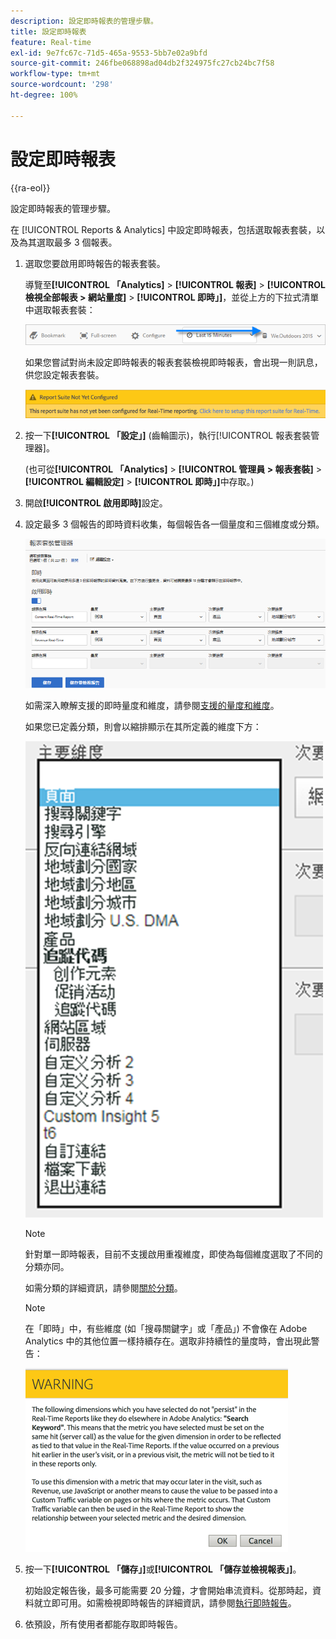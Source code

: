 ```yaml
---
description: 設定即時報表的管理步驟。
title: 設定即時報表
feature: Real-time
exl-id: 9e7fc67c-71d5-465a-9553-5bb7e02a9bfd
source-git-commit: 246fbe068898ad04db2f324975fc27cb24bc7f58
workflow-type: tm+mt
source-wordcount: '298'
ht-degree: 100%

---
```


# 設定即時報表

{{ra-eol}}

設定即時報表的管理步驟。

在 [!UICONTROL Reports &amp; Analytics] 中設定即時報表，包括選取報表套裝，以及為其選取最多 3 個報表。

1. 選取您要啟用即時報告的報表套裝。

   導覽至&#x200B;**[!UICONTROL 「Analytics]** > **[!UICONTROL 報表]** > **[!UICONTROL 檢視全部報表 > 網站量度]** > **[!UICONTROL 即時」]**，並從上方的下拉式清單中選取報表套裝：

   ![](/help/admin/admin/c-manage-report-suites/c-edit-report-suites/realtime/assets/report_suite_selector.png)

   如果您嘗試對尚未設定即時報表的報表套裝檢視即時報表，會出現一則訊息，供您設定報表套裝。

   ![](/help/admin/admin/c-manage-report-suites/c-edit-report-suites/realtime/assets/rep_suite_not_set_up.png)

1. 按一下&#x200B;**[!UICONTROL 「設定」]** (齒輪圖示)，執行[!UICONTROL 報表套裝管理器]。

   (也可從&#x200B;**[!UICONTROL 「Analytics]** > **[!UICONTROL 管理員 > 報表套裝]** > **[!UICONTROL 編輯設定]** > **[!UICONTROL 即時」]**&#x200B;中存取。)

1. 開啟&#x200B;**[!UICONTROL 啟用即時]**&#x200B;設定。
1. 設定最多 3 個報告的即時資料收集，每個報告各一個量度和三個維度或分類。

   ![](assets/real_time_admin.png)

   如需深入瞭解支援的即時量度和維度，請參閱[支援的量度和維度](/help/admin/admin/c-manage-report-suites/c-edit-report-suites/realtime/realtime-metrics.md)。

   如果您已定義分類，則會以縮排顯示在其所定義的維度下方：

   ![](assets/classifications.png)

   >[!NOTE]
   >
   >針對單一即時報表，目前不支援啟用重複維度，即使為每個維度選取了不同的分類亦同。

   如需分類的詳細資訊，請參閱[關於分類](/help/components/classifications/c-classifications.md)。

   >[!NOTE]
   >
   >在「即時」中，有些維度 (如「搜尋關鍵字」或「產品」) 不會像在 Adobe Analytics 中的其他位置一樣持續存在。選取非持續性的量度時，會出現此警告：

   ![](/help/admin/admin/c-manage-report-suites/c-edit-report-suites/realtime/assets/warning_dimensions.png)

1. 按一下&#x200B;**[!UICONTROL 「儲存」]**&#x200B;或&#x200B;**[!UICONTROL 「儲存並檢視報表」]**。

   初始設定報告後，最多可能需要 20 分鐘，才會開始串流資料。從那時起，資料就立即可用。如需檢視即時報告的詳細資訊，請參閱[執行即時報告](https://experienceleague.adobe.com/docs/analytics/analyze/reports-analytics/t-running-report-types.html?lang=zh-Hant)。

1. 依預設，所有使用者都能存取即時報告。
